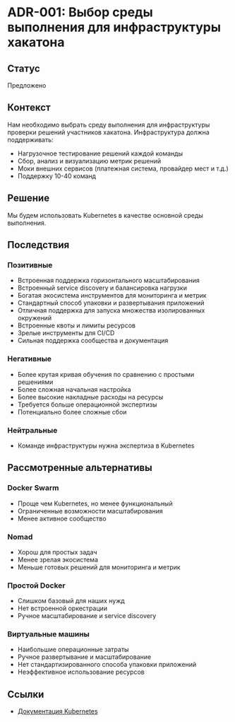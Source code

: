 # ADR-001: Выбор среды выполнения для инфраструктуры хакатона

## Статус

Предложено

## Контекст

Нам необходимо выбрать среду выполнения для инфраструктуры проверки решений участников хакатона. Инфраструктура должна поддерживать:

- Нагрузочное тестирование решений каждой команды
- Сбор, анализ и визуализацию метрик решений
- Моки внешних сервисов (платежная система, провайдер мест и т.д.)
- Поддержку 10-40 команд

## Решение

Мы будем использовать Kubernetes в качестве основной среды выполнения.

## Последствия

### Позитивные

- Встроенная поддержка горизонтального масштабирования
- Встроенный service discovery и балансировка нагрузки
- Богатая экосистема инструментов для мониторинга и метрик
- Стандартный способ упаковки и развертывания приложений
- Отличная поддержка для запуска множества изолированных окружений
- Встроенные квоты и лимиты ресурсов
- Зрелые инструменты для CI/CD
- Сильная поддержка сообщества и документация

### Негативные

- Более крутая кривая обучения по сравнению с простыми решениями
- Более сложная начальная настройка
- Более высокие накладные расходы на ресурсы
- Требуется больше операционной экспертизы
- Потенциально более сложные сбои

### Нейтральные

- Команде инфраструктуры нужна экспертиза в Kubernetes

## Рассмотренные альтернативы

### Docker Swarm

- Проще чем Kubernetes, но менее функциональный
- Ограниченные возможности масштабирования
- Менее активное сообщество

### Nomad

- Хорош для простых задач
- Менее зрелая экосистема
- Меньше готовых решений для мониторинга и метрик

### Простой Docker

- Слишком базовый для наших нужд
- Нет встроенной оркестрации
- Ручное масштабирование и service discovery

### Виртуальные машины

- Наибольшие операционные затраты
- Ручное развертывание и масштабирование
- Нет стандартизированного способа упаковки приложений
- Неэффективное использование ресурсов

## Ссылки

- [Документация Kubernetes](https://kubernetes.io/docs/)
